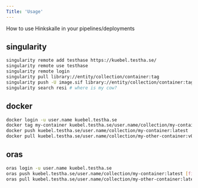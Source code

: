 ```yaml
---
Title: 'Usage'
---
```


How to use Hinkskalle in your pipelines/deployments

<!--more-->

## singularity

```bash
singularity remote add testhase https://kuebel.testha.se/
singularity remote use testhase
singularity remote login
singularity pull library://entity/collection/container:tag
singularity push -U image.sif library://entity/collection/container:tag
singularity search resi # where is my cow?
```

## docker

```bash
docker login -u user.name kuebel.testha.se 
docker tag my-container kuebel.testha.se/user.name/collection/my-container:latest
docker push kuebel.testha.se/user.name/collection/my-container:latest
docker pull kuebel.testha.se/user.name/collection/my-other-container:v0.0.7
```

## oras

```bash
oras login -u user.name kuebel.testha.se
oras push kuebel.testha.se/user.name/collection/my-container:latest [file1] [file2] ...
oras pull kuebel.testha.se/user.name/collection/my-other-container:latest
```
